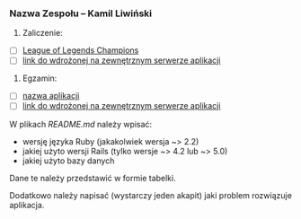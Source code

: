 ### Nazwa Zespołu – Kamil Liwiński

1. Zaliczenie:
 - [ ] [League of Legends Champions](zaliczenie)
 - [ ] [link do wdrożonej na zewnętrznym serwerze aplikacji](https://asi-kliwinski93.c9users.io/)
1. Egzamin:
 - [ ] [nazwa aplikacji](egzamin)
 - [ ] [link do wdrożonej na zewnętrznym serwerze aplikacji](/)

W plikach _README.md_ należy wpisać:

* wersję języka Ruby (jakakolwiek wersja ~> 2.2)
* jakiej użyto wersji Rails (tylko wersje ~> 4.2 lub ~> 5.0)
* jakiej użyto bazy danych

Dane te należy przedstawić w formie tabelki.

Dodatkowo należy napisać (wystarczy jeden akapit)
jaki problem rozwiązuje aplikacja.
